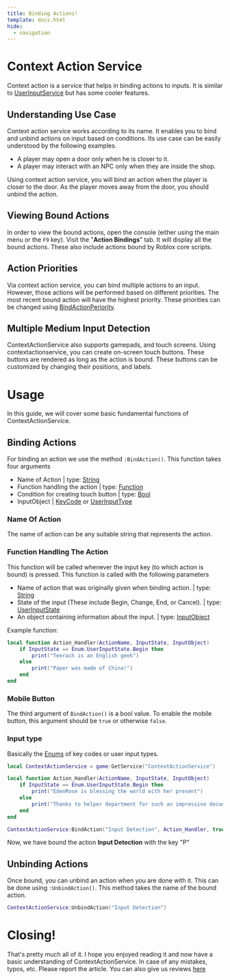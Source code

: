 ```yaml
---
title: Binding Actions!
template: docs.html
hide:
  - navigation
---
```


# Context Action Service
Context action is a service that helps in binding actions to inputs. It is similar to [UserInputService](https://developer.roblox.com/en-us/api-reference/class/UserInputService) but has some cooler features.

## Understanding Use Case
Context action service works according to its name. It enables you to bind and unbind actions on input based on conditions. Its use case can be easily understood by the following examples.

* A player may open a door only when he is closer to it.
* A player may interact with an NPC only when they are inside the shop.

Using context action service, you will bind an action when the player is closer to the door. As the player moves away from the door, you should unbind the action.

## Viewing Bound Actions
In order to view the bound actions, open the console (either using the main menu or the `F9` key). Visit the "**Action Bindings**" tab. It will display all the bound actions. These also include actions bound by Roblox core scripts. 

## Action Priorities
Via context action service, you can bind multiple actions to an input. However, those actions will be performed based on different priorities. The most recent bound action will have the highest priority. These priorities can be changed using [BindActionPeriority](https://developer.roblox.com/en-us/api-reference/function/ContextActionService/BindActionAtPriority).

## Multiple Medium Input Detection
ContextActionService also supports gamepads, and touch screens. Using contextactionservice, you can create on-screen touch buttons. These buttons are rendered as long as the action is bound. These buttons can be customized by changing their positions, and labels.

# Usage
In this guide, we will cover some basic fundamental functions of ContextActionService.

## Binding Actions
For binding an action we use the method `:BindAction()`. This function takes four arguments

* Name of Action   | type: [String](https://developer.roblox.com/en-us/articles/String)
* Function handling the action   | type: [Function](https://developer.roblox.com/en-us/articles/Function)
* Condition for creating touch button   | type: [Bool](https://developer.roblox.com/en-us/articles/Boolean)
* InputObject   | [KeyCode](https://developer.roblox.com/en-us/api-reference/enum/KeyCode) or [UserInputType](https://developer.roblox.com/en-us/api-reference/enum/UserInputType)

### Name Of Action
The name of action can be any suitable string that represents the action.

### Function Handling The Action
This function will be called whenever the input key (to which action is bound) is pressed. This function is called with the following parameters

* Name of action that was originally given when binding action.   | type: [String](https://developer.roblox.com/en-us/articles/String)
* State of the input (These include Begin, Change, End, or Cancel).   | type: [UserInputState](https://developer.roblox.com/en-us/api-reference/enum/UserInputState)
* An object containing information about the input.   | type: [InputObject](https://developer.roblox.com/en-us/api-reference/class/InputObject)

Example function:

```lua
local function Action_Handler(ActionName, InputState, InputObject)
    if InputState == Enum.UserInputState.Begin then
        print("Teerach is an English geek")
    else
        print("Paper was made of China!")
    end
end
```

### Mobile Button
The third argument of `BindAction()` is a bool value. To enable the mobile button, this argument should be `true` or otherwise `false`.

### Input type
Basically the [Enums](https://developer.roblox.com/en-us/api-reference/datatype/Enums) of key codes or user input types.

```lua
local ContextActionService = game:GetService("ContextActionService")

local function Action_Handler(ActionName, InputState, InputObject)
    if InputState == Enum.UserInputState.Begin then
        print("EdenRose is blessing the world with her present")
    else 
        print("Thanks to helper department for such an impressive documentation")
    end
end

ContextActionService:BindAction("Input Detection", Action_Handler, true, Enum.KeyCode.P)
```

Now, we have bound the action **Input Detection** with the key "P"

## Unbinding Actions
Once bound, you can unbind an action when you are done with it. This can be done using `:UnbindAction()`. This method takes the name of the bound action.

```lua
ContextActionService:UnbindAction("Input Detection")
```

# Closing!
That's pretty much all of it. I hope you enjoyed reading it and now have a basic understanding of ContextActionService. In case of any mistakes, typos, etc. Please report the article. You can also give us reviews [here](https://rodevs-helpers.github.io/Helpers-Documents/Others/Help_Us%21/)